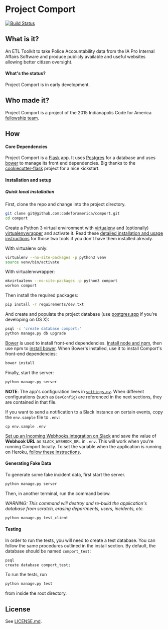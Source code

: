 # Project Comport

[![Build Status](https://travis-ci.org/codeforamerica/comport.svg?branch=master)](https://travis-ci.org/codeforamerica/comport)

## What is it?

An ETL Toolkit to take Police Accountability data from the IA Pro Internal Affairs Software and produce publicly available and useful websites allowing better citizen oversight.

#### What's the status?
Project Comport is in early development.

## Who made it?
Project Comport is a project of the 2015 Indianapolis Code for America [fellowship team](http://codeforamerica.org/governments/indianapolis).

## How

#### Core Dependencies
Project Comport is a [Flask](http://flask.pocoo.org/) app. It uses [Postgres](http://www.postgresql.org/) for a database and uses [bower](http://bower.io/) to manage its front end dependencies. Big thanks to the [cookiecutter-flask](https://github.com/sloria/cookiecutter-flask) project for a nice kickstart.

#### Installation and setup

##### Quick local installation

First, clone the repo and change into the project directory.

```bash
git clone git@github.com:codeforamerica/comport.git
cd comport
```

Create a Python 3 virtual environment with [virtualenv](https://virtualenv.pypa.io/en/stable/) and (optionally) [virtualenvwrapper](https://virtualenvwrapper.readthedocs.io/en/latest/) and activate it. Read these [detailed installation and usage instructions](http://docs.python-guide.org/en/latest/dev/virtualenvs/) for those two tools if you don't have them installed already.

With virtualenv only:

``` bash
virtualenv --no-site-packages -p python3 venv
source venv/bin/activate
```

With virtualenvwrapper:

``` bash
mkvirtualenv --no-site-packages -p python3 comport
workon comport
```

Then install the required packages:

```bash
pip install -r requirements/dev.txt
```

And create and populate the project database (use [postgres.app](http://postgresapp.com/) if you're developing on OS X):

```bash
psql -c 'create database comport;'
python manage.py db upgrade
```

[Bower](http://bower.io/) is used to install front-end dependencies. [Install node and npm](https://nodejs.org/), then use npm to [install bower](http://bower.io/#install-bower). When Bower's installed, use it to install Comport's front-end dependencies:

```bash
bower install
```

Finally, start the server:

```bash
python manage.py server
```

**NOTE**: The app's configuration lives in [`settings.py`](https://github.com/codeforamerica/comport/blob/master/comport/settings.py). When different configurations (such as `DevConfig`) are referenced in the next sections, they are contained in that file.

If you want to send a notification to a Slack instance on certain events, copy the `env.sample` file to `.env`:

```
cp env.sample .env
```

[Set up an Incoming Webhooks integration on Slack](https://my.slack.com/services/new/incoming-webhook) and save the value of **Webhook URL** as `SLACK_WEBHOOK_URL` in `.env`. This will work when you're running Comport locally. To set the variable when the application is running on Heroku, [follow these instructions](https://devcenter.heroku.com/articles/config-vars).

#### Generating Fake Data

To generate some fake incident data, first start the server.

```bash
python manage.py server
```

Then, in another terminal, run the command below.

*WARNING: This command will destroy and re-build the application's database from scratch, erasing departments, users, incidents, etc.*

```bash
python manage.py test_client
```

#### Testing

In order to run the tests, you will need to create a test database. You can follow the same procedures outlined in the install section. By default, the database should be named `comport_test`:

```bash
psql
create database comport_test;
```

To run the tests, run

```bash
python manage.py test
```

from inside the root directory.

## License
See [LICENSE.md](https://github.com/codeforamerica/comport/blob/master/LICENSE.md).

